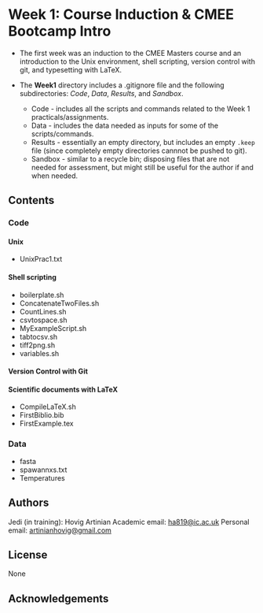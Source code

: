 # Week 1: Course Induction & CMEE Bootcamp Intro

* The first week was an induction to the CMEE Masters course and an introduction to the Unix environment, shell scripting, version control with git, and typesetting with LaTeX.

* The **Week1** directory includes a .gitignore file and the following subdirectories: *Code*, *Data*, *Results*, and *Sandbox*.
    - Code - includes all the scripts and commands related to the Week 1 practicals/assignments.
    - Data - includes the data needed as inputs for some of the scripts/commands.
    - Results - essentially an empty directory, but includes an empty `.keep` file (since completely empty directories cannnot be pushed to git).
    - Sandbox - similar to a recycle bin; disposing files that are not needed for assessment, but might still be useful for the author if and when needed.

## Contents

### Code

#### Unix

* UnixPrac1.txt

#### Shell scripting

* boilerplate.sh
* ConcatenateTwoFiles.sh
* CountLines.sh
* csvtospace.sh
* MyExampleScript.sh
* tabtocsv.sh
* tiff2png.sh
* variables.sh

#### Version Control with Git

#### Scientific documents with LaTeX

* CompileLaTeX.sh
* FirstBiblio.bib
* FirstExample.tex

### Data

* fasta
* spawannxs.txt
* Temperatures

## Authors

Jedi (in training): Hovig Artinian
Academic email: ha819@ic.ac.uk
Personal email: artinianhovig@gmail.com

## License

None

## Acknowledgements
